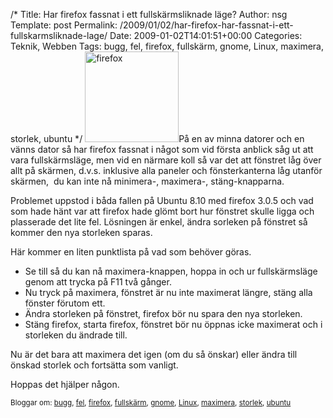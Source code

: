 /*
 Title: Har firefox fassnat i ett fullskärmsliknade läge?
 Author: nsg
 Template: post
 Permalink: /2009/01/02/har-firefox-har-fassnat-i-ett-fullskarmsliknade-lage/
 Date: 2009-01-02T14:01:51+00:00
 Categories: Teknik, Webben
 Tags: bugg, fel, firefox, fullskärm, gnome, Linux, maximera, storlek, ubuntu
*/
<img class="size-full wp-image-23 alignleft" title="firefox" src="http://cdn.junkpile.se/2009/01/firefox.jpg" alt="firefox" width="150" height="145" />På en av minna datorer och en vänns dator så har firefox fassnat i något som vid första anblick såg ut att vara fullskärmsläge, men vid en närmare koll så var det att fönstret låg över allt på skärmen, d.v.s. inklusive alla paneler och fönsterkanterna låg utanför skärmen,  du kan inte nå minimera-, maximera-, stäng-knapparna.

Problemet uppstod i båda fallen på Ubuntu 8.10 med firefox 3.0.5 och vad som hade hänt var att firefox hade glömt bort hur fönstret skulle ligga och plasserade det lite fel. Lösningen är enkel, ändra sorleken på fönstret så kommer den nya storleken sparas.

Här kommer en liten punktlista på vad som behöver göras.

*   Se till så du kan nå maximera-knappen, hoppa in och ur fullskärmsläge genom att trycka på F11 två gånger.
*   Nu tryck på maximera, fönstret är nu inte maximerat längre, stäng alla fönster förutom ett.
*   Ändra storleken på fönstret, firefox bör nu spara den nya storleken.
*   Stäng firefox, starta firefox, fönstret bör nu öppnas icke maximerat och i storleken du ändrade till.

Nu är det bara att maximera det igen (om du så önskar) eller ändra till önskad storlek och fortsätta som vanligt.

Hoppas det hjälper någon.

<small> <p class='technorati-tags'>
  Bloggar om: <a class='technorati-link' href='http://bloggar.se/om/bugg' rel='tag' target='_self'>bugg</a>, <a class='technorati-link' href='http://bloggar.se/om/fel' rel='tag' target='_self'>fel</a>, <a class='technorati-link' href='http://bloggar.se/om/firefox' rel='tag' target='_self'>firefox</a>, <a class='technorati-link' href='http://bloggar.se/om/fullsk%C3%A4rm' rel='tag' target='_self'>fullskärm</a>, <a class='technorati-link' href='http://bloggar.se/om/gnome' rel='tag' target='_self'>gnome</a>, <a class='technorati-link' href='http://bloggar.se/om/Linux' rel='tag' target='_self'>Linux</a>, <a class='technorati-link' href='http://bloggar.se/om/maximera' rel='tag' target='_self'>maximera</a>, <a class='technorati-link' href='http://bloggar.se/om/storlek' rel='tag' target='_self'>storlek</a>, <a class='technorati-link' href='http://bloggar.se/om/ubuntu' rel='tag' target='_self'>ubuntu</a>
</p></small>